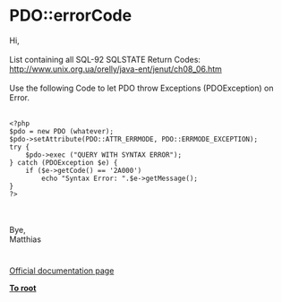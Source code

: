 # PDO::errorCode



Hi,<br><br>List containing all SQL-92 SQLSTATE Return Codes:<br>http://www.unix.org.ua/orelly/java-ent/jenut/ch08_06.htm<br><br>Use the following Code to let PDO throw Exceptions (PDOException) on Error.<br><br>

```
<?php 
$pdo = new PDO (whatever);
$pdo->setAttribute(PDO::ATTR_ERRMODE, PDO::ERRMODE_EXCEPTION);
try {
    $pdo->exec ("QUERY WITH SYNTAX ERROR");
} catch (PDOException $e) {
    if ($e->getCode() == '2A000')
        echo "Syntax Error: ".$e->getMessage();
}
?>
```
<br><br>Bye,<br>  Matthias  

#

[Official documentation page](https://www.php.net/manual/en/pdo.errorcode.php)

**[To root](/README.md)**